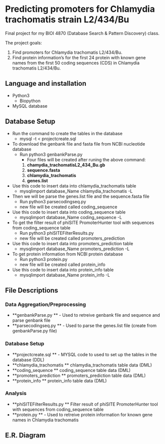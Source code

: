 # Predicting promoters for Chlamydia trachomatis strain L2/434/Bu

Final project for my BIOI 4870 (Database Search & Pattern Discovery) class.

The project goals:
  1. Find promoters for Chlamydia trachomatis L2/434/Bu.
  2. Find protein information’s for the first 24 protein with known gene names from the first 50 coding sequences (CDS) in Chlamydia trachomatis L2/434/Bu.
  
## Language and installation
  * Python3
    * Biopython
  * MySQL database

## Database Setup
  * Run the command to create the tables in the database
    * mysql -t < projectcreate.sql 
  * To download the genbank file and fasta file from NCBI nucleotide database
    * Run python3 genbankParse.py 
      * Four files will be created after runing the above command:
      1. **chamydia_trachomatisL2_434_Bu.gb** 
      2. **sequence.fasta**
      3. **chlamydia_trachomatis**
      4. **genes.list**
  * Use this code to insert data into chlamydia_trachomatis table
    * mysqlimport database_Name chlamydia_trachomatis -L
  * Then we will be parse the genes.list file and the sequence.fasta file 
    * Run python3 parsecodingseq.py
    * new file will be created called coding_sequence
  * Use this code to insert data into coding_sequence table
    * mysqlimport database_Name coding_sequence -L
  * To get the filter result of phiSITE PromoterHunter tool with sequences from coding_sequence table
    * Run python3 phiSITEFilterResults.py
    * new file will be created called promoters_prediction
  * Use this code to insert data into promoters_prediction table
    * mysqlimport database_Name promoters_prediction -L
  * To get protein information from NCBI protein database 
    * Run python3 protein.py 
    * new file will be created called protein_info
  * Use this code to insert data into protein_info table
    * mysqlimport database_Name protein_info -L
    

## File Descriptions
### Data Aggregation/Preprocessing
* **genbankParse.py **  - Used to retreive genbank file and sequence and parse genbank file
* **parsecodingseq.py ** - Used to parse the genes.list file (create from genbankParse.py file)



### Database Setup
* **projectcreate.sql ** - MYSQL code to used to set up the tables in the database (DDL)
* **chlamydia_trachomatis ** chlamydia_trachomatis table data (DML)
* **coding_sequence ** coding_sequence table data (DML)
* **promoters_prediction ** promoters_prediction table data (DML)
* **protein_info ** protein_info table data (DML)

### Analysis
* **phiSITEFilterResults.py ** Filter result of phiSITE PromoterHunter tool with sequences from coding_sequence table
* **protein.py ** - Used to retreive protein information for known gene names in Chlamydia trachomatis

## E.R. Diagram


